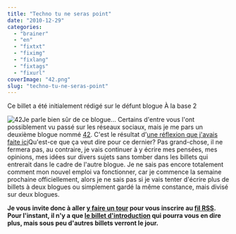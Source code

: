 ```yaml
---
title: "Techno tu ne seras point"
date: "2010-12-29"
categories: 
  - "brainer"
  - "en"
  - "fixtxt"
  - "fiximg"
  - "fixlang"
  - "fixtags"
  - "fixurl"
coverImage: "42.png"
slug: "techno-tu-ne-seras-point"
---
```


Ce billet a été initialement rédigé sur le défunt blogue À la base 2

![](images/42.png "42")Je parle bien sûr de ce blogue... Certains d'entre vous l'ont possiblement vu passé sur les réseaux sociaux, mais je me pars un deuxième blogue nommé [42](https://quarantedeux.ca "Blogue techno de Frédéric Harper"). C'est le résultat d'[une réflexion que j'avais faite ici](https://fred.dev/modifier-la-vocation-de-ce-blogue-ou/ "Modifier la vocation de ce blogue ou…")Qu'est-ce que ça veut dire pour ce dernier? Pas grand-chose, il ne fermera pas, au contraire, je vais continuer à y écrire mes pensées, mes opinions, mes idées sur divers sujets sans tomber dans les billets qui entrerait dans le cadre de l'autre blogue. Je ne sais pas encore totalement comment mon nouvel emploi va fonctionner, car je commence la semaine prochaine officiellement, alors je ne sais pas si je vais tenter d'écrire plus de billets à deux blogues ou simplement gardé la même constance, mais divisé sur deux blogues.

**Je vous invite donc à aller [y faire un tour](https://quarantedeux.ca "Blogue 42") pour vous inscrire au [fil RSS](https://feeds.feedburner.com/quanrantedeux "Fil RSS de 42"). Pour l'instant, il n'y a que [le billet d'introduction](https://quarantedeux.ca/2010/12/26/42-encore-un-autre-blogue/ "Le billet d'introduction de 42") qui pourra vous en dire plus, mais sous peu d'autres billets verront le jour.**
